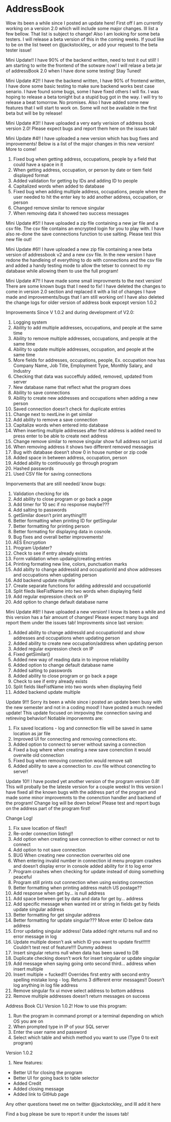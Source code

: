 # AddressBook

Wow its been a while since I posted an update here! First off I am currently working on a version 2.0 which will include some major changes. Ill list a few bellow. That list is subject to change! Also I am looking for some beta testers. I will release a beta version of this in the coming weeks. If youd like to be on the list tweet on @jackstockley_ or add your request to the beta tester issue!

Mini Update!!
   I have 90% of the backend written, need to test it out still! I am starting to write the frontend of the sotware now! 
   I will relase a beta jar of addressBook 2.0 when I have done some testing! Stay Tuned!

Mini Update #2!!
   I have the backend written, I have 90% of frontend written, I have done some basic testing to make sure backend works best    case senario. I have found some bugs, some I have fixed others I will fix. I was hoping to release a beta tonight but a        stupid bug got in the way. I will try to release a beat tomorrow. No promises. Also I have added some new features that I      will start to work on. Some will not be available in the first beta but will be by release!
   
Mini Update #3!!
   I have uploaded a very early verision of address book version 2.0! Please expect bugs and report them here on the issues tab!
   
Mini Update #4!!
   I have uploaded a new version which has bug fixes and improvements! Below is a list of the major changes in this new version! More to come!
   1. Fixed bug when getting address, occupations, people by a field that could have a space in it
   2. When getting address, occupation, or person by date or tiem field displayed format
   3. Added validation for getting by IDs and adding ID to people
   4. Capitalized words when added to database
   5. Fixed bug when adding multiple address, occupations, people where the user needed to hit the enter key to add another address, occupation, or person
   6. Changed remove similar to remove singular 
   7. When removing data it showed two success messages
  
Mini Update #5!!
   I have uploaded a zip file containing a new jar file and a csv file. The csv file contains an encrypted login for you to play with. I have also re-done the save connections function to use salting. Please test this new file out!
   
Mini Update #6!!
   I have uploaded a new zip file containing a new beta version of addressbook v2 and a new csv file. In the new version I have redone the handleing of everything to do with connections and the csv file and added a handy testing mode to allow the tetser to connect to my database while allowing them to use the full program!
   
Mini Update #7!!
   I have made some small improvments to the next version! There are some known bugs that I need to fix! I have deleted the changes to come in version 2.0 section and replaced it with a list of changes I have made and improvements/bugs that I am still working on! I have also deleted the change logs for older version of address book expcept version 1.0.2

Improvements Since V 1.0.2 and during development of V2.0:
1. Logging system
2. Ability to add multiple addresses, occupations, and people at the same time
3. Ability to remove multiple addresses, occupations, and people at the same time
4. Ability to update multiple addresses, occupation, and people at the same time
5. More fields for addresses, occupations, people, Ex. occupation now has Company Name, Job Title, Employment Type, Monthly Salary, and Industry
6. Checking that data was succeffuly added, removed, updated from server
7. New database name that reflect what the program does
8. Ability to save connections
9. Ability to create new addresses and occupations when adding a new person
10. Saved connection doesn’t check for duplicate entries
11. Change next to nextLine in get similar
12. Add ability to remove a save connection
13. Capitalize words when entered into database
14. When inserting multiple addresses after first address is added need to press enter to be able to create next address
15. Change remove similar to remove singular show full address not just id
16. When removing address it shows two different removed messages 
17. Bug with database doesn’t show 0 in house number or zip code 
18. Added space in between address, occupation, person
19. Added ability to continuously go through program
20. Hashed passwords
21. Used CSV file for saving connections

Imporvements that are still needed/ know bugs:
1. Validation checking for ids
2. Add ability to close program or go back a page
3. Add timer for 10 sec if no response maybe???
4. Add salting to passwords
5. getSimilar doesn’t print anything!!!!
6. Better formatting when printing ID for getSingular
7. Better formatting for printing person
8. Better formating for displaying data in cosnole.
9. Bug fixes and overall better improvements!
10. AES Encryption
11. Program Updater?
12. Check to see if entry already exists
13. Form validation when updaing/creating entries
14. Printing formating new line, colors, punctuation marks
15. Add abilty to change addressId and occupationId and show addresses and occupations when updating person
16. Add backend update multiple
17. Create separate functions for adding addressId and occupationId
18. Split fileds likeFistName into two words when displaying field
19. Add regular expression check on IP
20. Add option to change default database name

Mini Update #8!!
I have uploaded a new version! I know its been a while and this version has a fair amount of changes! Please expect many bugs and report them under the issues tab! 
Improvments since last version:
1. Added ability to change addressId and occupationId and show addresses and occupations when updating person
2. Added ability to create new occupation/address when updating person
3. Added regular expression check on IP	
4. Fixed getSimilar()
5. Added new way of reading data in to improve reliability
6. Added option to change default database name
7. Added salting to passwords
8. Added ability to close program or go back a page
9. Check to see if entry already exists
10. Split fields likeFistName into two words when displaying field
11. Added backend update multiple

Update 9!!!
Sorry its been a while since i posted an update been busy with the new semester and not in a coding mood! I have posted a much needed update! This update focused on imrpoving the connection saving and retireving behavior! Notiable imporvemnts are:
1. Fix saved locations - log and connection file will be saved in same location as jar file
2. Improved UI for connecting and removing connections etc.
3. Added option to connect to server without saving a connection
4. Fixed a bug where when creating a new save conenction it would overwite old connection
5. Fixed bug when removing connection would remove salt
6. Added ability to save a connection to .csv file without conencting to server!

Update 10!!
I have posted yet another version of the program version 0.8! This will probally be the lateste version for a couple weeks! In this version I have fixed all the known bugs with the address part of the program and made some minor improvemnts to the conenction handler and backend of the program! Change log will be down below! Please test and report bugs on the address part of the program first!

Change Log!
1.	Fix save location of files!!
2.	Re-order connection listing!!
3.	Add option when creating save connection to either connect or not to connect
4.	Add option to not save connection
5.	BUG When creating new connection overwrites old one
6.	When entering invalid number in connection id menu program crashes and doesn’t display error in console added ability for it to log error
8.	Program crashes when checking for update instead of doing something peaceful
9.	Program still prints out connection when using existing connection
10.	Better formatting when printing address match US postage??
11.	Add response when get by… is null address
12.	Add space between get by data and data for  get by… address
13.	Add specific message when wanted int or string in fields get by fields update singular address
14.	Better formatting for get singular address	
15.	Better formatting for update singular??? Move enter ID bellow data address
16.	Error updating singular address! Data added right returns null and no error message in log
17.	Update multiple doesn’t ask which ID you want to update first!!!!!! Couldn’t test rest of feature!!!! Dummy address
18.	Insert singular returns null when data has been saved to DB
19.	Duplicate checking doesn’t work for insert singular or update singular
20.	Add message when saying going onto second third… address when insert multiple	
21.	Insert multiple = fucked!!! Overrides first entry with second entry spelling mistake long - log. Returns 3 different error messages!! Doesn’t log anything in log file address
22.	Remove singular fix ui move select address to bottom address
23.	Remove multiple addresses doesn’t return messages on success


   
Address Book CLI Version 1.0.2!
   How to use this program:
   1. Run the program in command prompt or a terminal depending on which OS you are on
   2. When prompted type in IP of your SQL server
   3. Enter the user name and password
   4. Select which table and which method you want to use (Type 0 to exit program)

Version 1.0.2
 1. New features:
  - Better UI for closing the program
  - Better UI for going back to table selector
  - Added Credit
  - Added closing message
  - Added link to GitHub page

Any other questions tweet me on twitter @jackstockley_ and Ill add it here

Find a bug please be sure to report it under the issues tab!
